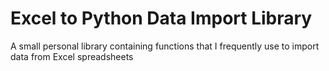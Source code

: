 # Excel to Python Data Import Library
A small personal library containing functions that I frequently use to import data from Excel spreadsheets
